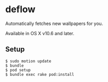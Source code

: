 deflow
======

Automatically fetches new wallpapers for you.

Available in OS X v10.6 and later.

## Setup

    $ sudo motion update
    $ bundle
    $ pod setup
    $ bundle exec rake pod:install